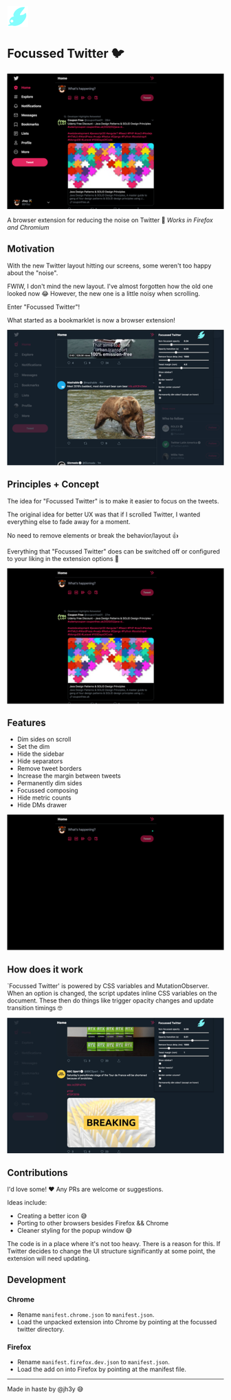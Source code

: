 ![focussed twitter logo](src/chrome/icons/focussed_twitter_48.png)
# Focussed Twitter 🐦

![potential](src/screenshots/showing-sides.png)

A browser extension for reducing the noise on Twitter 🙌
_Works in Firefox and Chromium_

## Motivation
With the new Twitter layout hitting our screens, some weren't too happy about the "noise".

FWIW, I don't mind the new layout. I've almost forgotten how the old one looked now 😂
However, the new one is a little noisy when scrolling.

Enter "Focussed Twitter"!

What started as a bookmarklet is now a browser extension!

![dimming noise](src/screenshots/dimming.png)

## Principles + Concept
The idea for "Focussed Twitter" is to make it easier to focus on the tweets.

The original idea for better UX was that if I scrolled Twitter, I wanted everything else to fade away for a moment.

No need to remove elements or break the behavior/layout 👍

Everything that "Focussed Twitter" does can be switched off or configured to your liking in the extension options 💪

![focussed](src/screenshots/focussed.png)

## Features
- Dim sides on scroll
- Set the dim
- Hide the sidebar
- Hide separators
- Remove tweet borders
- Increase the margin between tweets
- Permanently dim sides
- Focussed composing
- Hide metric counts
- Hide DMs drawer

![composition](src/screenshots/composing.png)

## How does it work
`Focussed Twitter' is powered by CSS variables and MutationObserver. When an option is changed, the script updates inline CSS variables on the document.
These then do things like trigger opacity changes and update transition timings 🤓

![configuration](src/screenshots/configuration.png)

## Contributions
I'd love some! ❤️ Any PRs are welcome or suggestions.

Ideas include:
- Creating a better icon 😅
- Porting to other browsers besides Firefox && Chrome
- Cleaner styling for the popup window 😅

The code is in a place where it's not too heavy. There is a reason for this. If Twitter decides to change the UI structure significantly at some point, the extension will need updating.

## Development
### Chrome
- Rename `manifest.chrome.json` to `manifest.json`.
- Load the unpacked extension into Chrome by pointing at the focussed twitter directory.
### Firefox
- Rename `manifest.firefox.dev.json` to `manifest.json`.
- Load the add on into Firefox by pointing at the manifest file.

---

Made in haste by @jh3y 😅